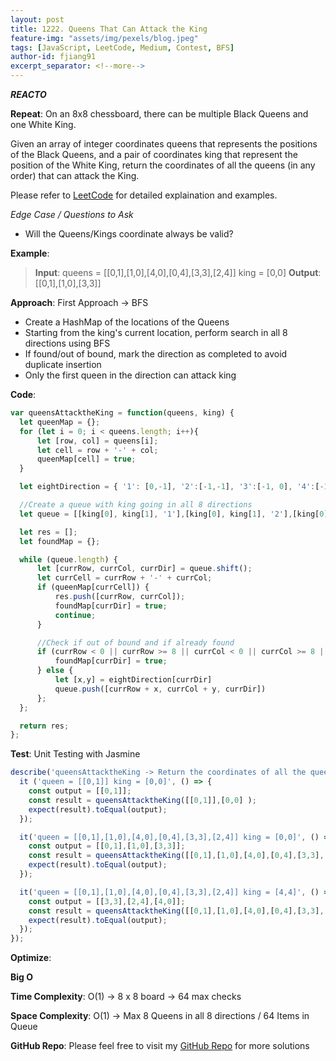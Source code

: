 ```yaml
---
layout: post
title: 1222. Queens That Can Attack the King
feature-img: "assets/img/pexels/blog.jpeg"
tags: [JavaScript, LeetCode, Medium, Contest, BFS]
author-id: fjiang91
excerpt_separator: <!--more-->
---
```


***REACTO***

**Repeat**:
On an 8x8 chessboard, there can be multiple Black Queens and one White King.

Given an array of integer coordinates queens that represents the positions of the Black Queens, and a pair of coordinates king that represent the position of the White King, return the coordinates of all the queens (in any order) that can attack the King.

Please refer to [LeetCode](https://leetcode.com/problems/queens-that-can-attack-the-king/) for detailed explaination and examples.

*Edge Case / Questions to Ask*
* Will the Queens/Kings coordinate always be valid?
<!--more-->

**Example**:
> **Input**:
> queens = [[0,1],[1,0],[4,0],[0,4],[3,3],[2,4]]
> king = [0,0]
> **Output**: [[0,1],[1,0],[3,3]]

**Approach**:
First Approach -> BFS
* Create a HashMap of the locations of the Queens
* Starting from the king's current location, perform search in all 8 directions using BFS
* If found/out of bound, mark the direction as completed to avoid duplicate insertion
* Only the first queen in the direction can attack king

**Code**:
```javascript
var queensAttacktheKing = function(queens, king) {
  let queenMap = {};
  for (let i = 0; i < queens.length; i++){
      let [row, col] = queens[i];
      let cell = row + '-' + col;
      queenMap[cell] = true;
  }

  let eightDirection = { '1': [0,-1], '2':[-1,-1], '3':[-1, 0], '4':[-1, 1], '5':[0,1], '6':[1,1], '7':[1, 0], '8':[1, -1]}

  //Create a queue with king going in all 8 directions
  let queue = [[king[0], king[1], '1'],[king[0], king[1], '2'],[king[0], king[1], '3'],[king[0], king[1], '4'],[king[0], king[1], '5'],[king[0], king[1], '6'],[king[0], king[1], '7'],[king[0], king[1], '8']];

  let res = [];
  let foundMap = {};

  while (queue.length) {
      let [currRow, currCol, currDir] = queue.shift();
      let currCell = currRow + '-' + currCol;
      if (queenMap[currCell]) {
          res.push([currRow, currCol]);
          foundMap[currDir] = true;
          continue;
      }

      //Check if out of bound and if already found
      if (currRow < 0 || currRow >= 8 || currCol < 0 || currCol >= 8 || foundMap.hasOwnProperty(currDir) ) {
          foundMap[currDir] = true;
      } else {
          let [x,y] = eightDirection[currDir]
          queue.push([currRow + x, currCol + y, currDir])
      };
  };

  return res;
};
```

**Test**: Unit Testing with Jasmine
```javascript
describe('queensAttacktheKing -> Return the coordinates of all the queens (in any order) that can attack the King.', () => {
  it ('queen = [[0,1]] king = [0,0]', () => {
    const output = [[0,1]];
    const result = queensAttacktheKing([[0,1]],[0,0] );
    expect(result).toEqual(output);
  });

  it('queen = [[0,1],[1,0],[4,0],[0,4],[3,3],[2,4]] king = [0,0]', () => {
    const output = [[0,1],[1,0],[3,3]];
    const result = queensAttacktheKing([[0,1],[1,0],[4,0],[0,4],[3,3],[2,4]], [0,0]);
    expect(result).toEqual(output);
  });

  it('queen = [[0,1],[1,0],[4,0],[0,4],[3,3],[2,4]] king = [4,4]', () => {
    const output = [[3,3],[2,4],[4,0]];
    const result = queensAttacktheKing([[0,1],[1,0],[4,0],[0,4],[3,3],[2,4]], [4,4]);
    expect(result).toEqual(output);
  });
});
```

**Optimize**:

**Big O**

**Time Complexity**: O(1) -> 8 x 8 board -> 64 max checks

**Space Complexity**: O(1) -> Max 8 Queens in all 8 directions / 64 Items in Queue

**GitHub Repo**: Please feel free to visit my [GitHub Repo](https://github.com/fjiang91/LeetCode-Solutions) for more solutions
